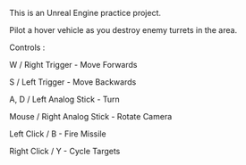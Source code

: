 This is an Unreal Engine practice project.

Pilot a hover vehicle as you destroy enemy turrets in the area.

Controls :

W / Right Trigger - Move Forwards

S / Left Trigger - Move Backwards

A, D / Left Analog Stick - Turn

Mouse / Right Analog Stick - Rotate Camera

Left Click / B - Fire Missile

Right Click / Y - Cycle Targets